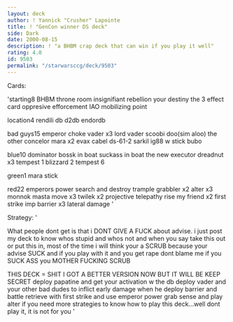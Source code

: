```yaml
---
layout: deck
author: ! Yannick "Crusher" Lapointe
title: ! "GenCon winner DS deck"
side: Dark
date: 2000-08-15
description: ! "a BHBM crap deck that can win if you play it well"
rating: 4.0
id: 9503
permalink: "/starwarsccg/deck/9503"
---
```

Cards: 

'starting8
BHBM
throne room
insignifiant rebellion
your destiny
the 3 effect card
oppresive efforcement
IAO
mobilizing point

location4
rendili
db
d2db
endordb

bad guys15
emperor
choke vader x3
lord vader
scoobi doo(sim aloo)
the other concelor
mara x2
evax
cabel
ds-61-2
sarkil
ig88 w stick
bubo

blue10
dominator
bossk in boat
suckass in boat
the new executor
dreadnut x3
tempest 1
blizzard 2
tempest 6

green1
mara stick

red22
emperors power
search and destroy
trample
grabbler x2
alter x3
monnok
masta move x3
twilek x2
projective telepathy
rise my friend x2
first strike
imp barrier x3
lateral damage
'

Strategy: '

What people dont get is that i DONT GIVE A FUCK about advise. i  just post
my deck to know whos stupid and whos not and when you say take this out
or put this in, most of the time i will think your a SCRUB because your advise
SUCK and if you play with it and you get rape dont blame me if you
 SUCK ASS you MOTHER FUCKING SCRUB

THIS DECK = SHIT I GOT A BETTER VERSION NOW BUT IT WILL BE KEEP SECRET
deploy papatine and get your activation w the db
deploy vader and your other bad dudes to inflict early damage when he deploy barrier and battle retrieve with first strike and use emperor power
grab sense and play alter
if you need more strategies to know how to play this deck...well dont play it, it is not for you '

